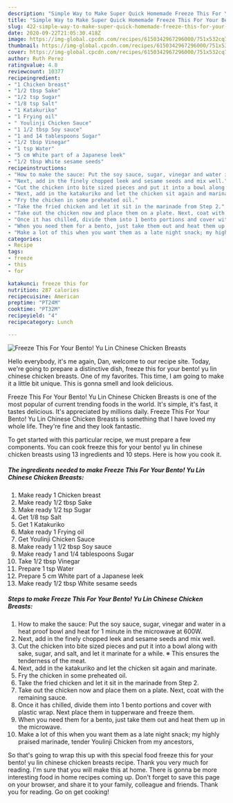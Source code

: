 ```yaml
---
description: "Simple Way to Make Super Quick Homemade Freeze This For Your Bento! Yu Lin Chinese Chicken Breasts"
title: "Simple Way to Make Super Quick Homemade Freeze This For Your Bento! Yu Lin Chinese Chicken Breasts"
slug: 422-simple-way-to-make-super-quick-homemade-freeze-this-for-your-bento-yu-lin-chinese-chicken-breasts
date: 2020-09-22T21:05:30.418Z
image: https://img-global.cpcdn.com/recipes/6150342967296000/751x532cq70/freeze-this-for-your-bento-yu-lin-chinese-chicken-breasts-recipe-main-photo.jpg
thumbnail: https://img-global.cpcdn.com/recipes/6150342967296000/751x532cq70/freeze-this-for-your-bento-yu-lin-chinese-chicken-breasts-recipe-main-photo.jpg
cover: https://img-global.cpcdn.com/recipes/6150342967296000/751x532cq70/freeze-this-for-your-bento-yu-lin-chinese-chicken-breasts-recipe-main-photo.jpg
author: Ruth Perez
ratingvalue: 4.8
reviewcount: 10377
recipeingredient:
- "1 Chicken breast"
- "1/2 tbsp Sake"
- "1/2 tsp Sugar"
- "1/8 tsp Salt"
- "1 Katakuriko"
- "1 Frying oil"
- " Youlinji Chicken Sauce"
- "1 1/2 tbsp Soy sauce"
- "1 and 14 tablespoons Sugar"
- "1/2 tbsp Vinegar"
- "1 tsp Water"
- "5 cm White part of a Japanese leek"
- "1/2 tbsp White sesame seeds"
recipeinstructions:
- "How to make the sauce: Put the soy sauce, sugar, vinegar and water in a heat proof bowl and heat for 1 minute in the microwave at 600W."
- "Next, add in the finely chopped leek and sesame seeds and mix well."
- "Cut the chicken into bite sized pieces and put it into a bowl along with sake, sugar, and salt, and let it marinate for a while. ※ This ensures the tenderness of the meat."
- "Next, add in the katakuriko and let the chicken sit again and marinate."
- "Fry the chicken in some preheated oil."
- "Take the fried chicken and let it sit in the marinade from Step 2."
- "Take out the chicken now and place them on a plate. Next, coat with the remaining sauce."
- "Once it has chilled, divide them into 1 bento portions and cover with plastic wrap. Next place them in tupperware and freeze them."
- "When you need them for a bento, just take them out and heat them up in the microwave."
- "Make a lot of this when you want them as a late night snack; my highly praised marinade, tender Youlinji Chicken from my ancestors,"
categories:
- Recipe
tags:
- freeze
- this
- for

katakunci: freeze this for 
nutrition: 287 calories
recipecuisine: American
preptime: "PT24M"
cooktime: "PT32M"
recipeyield: "4"
recipecategory: Lunch

---
```



![Freeze This For Your Bento! Yu Lin Chinese Chicken Breasts](https://img-global.cpcdn.com/recipes/6150342967296000/751x532cq70/freeze-this-for-your-bento-yu-lin-chinese-chicken-breasts-recipe-main-photo.jpg)

Hello everybody, it's me again, Dan, welcome to our recipe site. Today, we're going to prepare a distinctive dish, freeze this for your bento! yu lin chinese chicken breasts. One of my favorites. This time, I am going to make it a little bit unique. This is gonna smell and look delicious.

Freeze This For Your Bento! Yu Lin Chinese Chicken Breasts is one of the most popular of current trending foods in the world. It's simple, it's fast, it tastes delicious. It's appreciated by millions daily. Freeze This For Your Bento! Yu Lin Chinese Chicken Breasts is something that I have loved my whole life. They're fine and they look fantastic.




To get started with this particular recipe, we must prepare a few components. You can cook freeze this for your bento! yu lin chinese chicken breasts using 13 ingredients and 10 steps. Here is how you cook it.

<!--inarticleads1-->

##### The ingredients needed to make Freeze This For Your Bento! Yu Lin Chinese Chicken Breasts:

1. Make ready 1 Chicken breast
1. Make ready 1/2 tbsp Sake
1. Make ready 1/2 tsp Sugar
1. Get 1/8 tsp Salt
1. Get 1 Katakuriko
1. Make ready 1 Frying oil
1. Get  Youlinji Chicken Sauce
1. Make ready 1 1/2 tbsp Soy sauce
1. Make ready 1 and 1/4 tablespoons Sugar
1. Take 1/2 tbsp Vinegar
1. Prepare 1 tsp Water
1. Prepare 5 cm White part of a Japanese leek
1. Make ready 1/2 tbsp White sesame seeds




<!--inarticleads2-->

##### Steps to make Freeze This For Your Bento! Yu Lin Chinese Chicken Breasts:

1. How to make the sauce: Put the soy sauce, sugar, vinegar and water in a heat proof bowl and heat for 1 minute in the microwave at 600W.
1. Next, add in the finely chopped leek and sesame seeds and mix well.
1. Cut the chicken into bite sized pieces and put it into a bowl along with sake, sugar, and salt, and let it marinate for a while. ※ This ensures the tenderness of the meat.
1. Next, add in the katakuriko and let the chicken sit again and marinate.
1. Fry the chicken in some preheated oil.
1. Take the fried chicken and let it sit in the marinade from Step 2.
1. Take out the chicken now and place them on a plate. Next, coat with the remaining sauce.
1. Once it has chilled, divide them into 1 bento portions and cover with plastic wrap. Next place them in tupperware and freeze them.
1. When you need them for a bento, just take them out and heat them up in the microwave.
1. Make a lot of this when you want them as a late night snack; my highly praised marinade, tender Youlinji Chicken from my ancestors,




So that's going to wrap this up with this special food freeze this for your bento! yu lin chinese chicken breasts recipe. Thank you very much for reading. I'm sure that you will make this at home. There is gonna be more interesting food in home recipes coming up. Don't forget to save this page on your browser, and share it to your family, colleague and friends. Thank you for reading. Go on get cooking!
